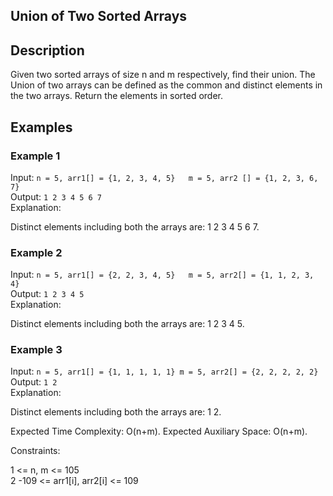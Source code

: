 ## Union of Two Sorted Arrays

## Description

Given two sorted arrays of size n and m respectively, find their union. The Union of two arrays can be defined as the common and distinct elements in the two arrays. Return the elements in sorted order.

## Examples

### Example 1

Input: `n = 5, arr1[] = {1, 2, 3, 4, 5}  
m = 5, arr2 [] = {1, 2, 3, 6, 7}` </br>
Output: `1 2 3 4 5 6 7` </br>
Explanation:

Distinct elements including both the arrays are: 1 2 3 4 5 6 7.

### Example 2

Input: `n = 5, arr1[] = {2, 2, 3, 4, 5}  
m = 5, arr2[] = {1, 1, 2, 3, 4}` </br>
Output: `1 2 3 4 5` </br>
Explanation: </br>

Distinct elements including both the arrays are: 1 2 3 4 5.

### Example 3

Input: `n = 5, arr1[] = {1, 1, 1, 1, 1}
m = 5, arr2[] = {2, 2, 2, 2, 2}` </br>
Output: `1 2` </br>
Explanation: </br>

Distinct elements including both the arrays are: 1 2.

Expected Time Complexity: O(n+m).
Expected Auxiliary Space: O(n+m).

Constraints:

1 <= n, m <= 105 </br>
2 -109 <= arr1[i], arr2[i] <= 109 </br>
